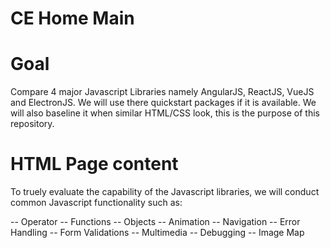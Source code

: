 # CE Home Main

# Goal
Compare 4 major Javascript Libraries namely AngularJS, ReactJS, VueJS and ElectronJS. We will use there quickstart packages if it is available. We will also baseline it when similar HTML/CSS look, this is the purpose of this repository.

# HTML Page content
To truely evaluate the capability of the Javascript libraries, we will conduct common Javascript functionality such as: <br />

-- Operator
-- Functions
-- Objects
-- Animation
-- Navigation
-- Error Handling
-- Form Validations
-- Multimedia
-- Debugging
-- Image Map